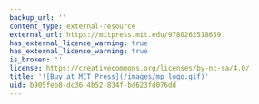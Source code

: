 ```yaml
---
backup_url: ''
content_type: external-resource
external_url: https://mitpress.mit.edu/9780262518659
has_external_licence_warning: true
has_external_license_warning: true
is_broken: ''
license: https://creativecommons.org/licenses/by-nc-sa/4.0/
title: '![Buy at MIT Press](/images/mp_logo.gif)'
uid: b905feb8-dc36-4b52-834f-bd623fd076dd
---
```

